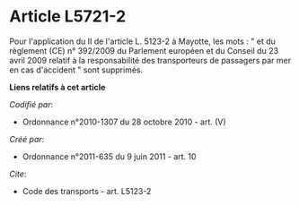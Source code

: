 # Article L5721-2

Pour l'application du II de l'article L. 5123-2 à Mayotte, les mots : " et du règlement (CE) n° 392/2009 du Parlement
européen et du Conseil du 23 avril 2009 relatif à la responsabilité des transporteurs de passagers par mer en cas d'accident
" sont supprimés.

**Liens relatifs à cet article**

_Codifié par_:

  - Ordonnance n°2010-1307 du 28 octobre 2010 - art. (V)

_Créé par_:

  - Ordonnance n°2011-635 du 9 juin 2011 - art. 10

_Cite_:

  - Code des transports - art. L5123-2
